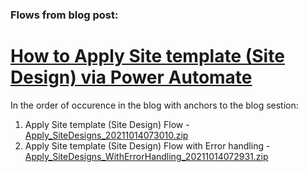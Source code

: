 ### Flows from blog post:
# [How to Apply Site template (Site Design) via Power Automate](https://365corner.pl/2021/09/03/get-random-items-with-power-automate)

In the order of occurence in the blog with anchors to the blog sestion:
1. Apply Site template (Site Design) Flow - <a href="/PowerAutomate/ApplySiteTemplates/Apply_SiteDesigns_20211014073010.zip"> Apply_SiteDesigns_20211014073010.zip</a>
2. Apply Site template (Site Design) Flow with Error handling - <a href="/PowerAutomate/ApplySiteTemplates/Apply_SiteDesigns_WithErrorHandling_20211014072931.zip">Apply_SiteDesigns_WithErrorHandling_20211014072931.zip</a>
